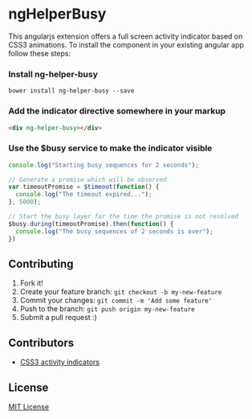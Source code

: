 # ngHelperBusy

This angularjs extension offers a full screen activity indicator based on CSS3 animations. To install the component in your existing angular app follow these steps:

### Install ng-helper-busy 
```
bower install ng-helper-busy --save
```

### Add the indicator directive somewhere in your markup
```html
<div ng-helper-busy></div>
```

### Use the $busy service to make the indicator visible
```javascript
console.log("Starting busy sequences for 2 seconds");

// Generate a promise which will be observed
var timeoutPromise = $timeout(function() {
  console.log("The timeout expired...");
}, 5000);

// Start the busy layer for the time the promise is not resolved
$busy.during(timeoutPromise).then(function() {
  console.log("The busy sequences of 2 seconds is over");
})
```

## Contributing

1. Fork it!
2. Create your feature branch: `git checkout -b my-new-feature`
3. Commit your changes: `git commit -m 'Add some feature'`
4. Push to the branch: `git push origin my-new-feature`
5. Submit a pull request :)

## Contributors

* [CSS3 activity indicators](https://github.com/lukehaas/css-loaders)

## License

[MIT License](https://github.com/lukehaas/css-loaders/blob/step2/LICENSE)
